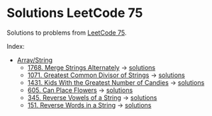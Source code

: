 # Solutions LeetCode 75

Solutions to problems from [LeetCode 75](https://leetcode.com/studyplan/leetcode-75/).

Index:
* [Array/String](p_01_array_string)
  * [1768. Merge Strings Alternately](https://leetcode.com/problems/merge-strings-alternately) &rarr; [solutions](p_01_array_string/m_01_merge_strings_alternately.py)
  * [1071. Greatest Common Divisor of Strings](https://leetcode.com/problems/greatest-common-divisor-of-strings) &rarr; [solutions](p_01_array_string/m_02_greatest_common_divisor_of_strings.py)
  * [1431. Kids With the Greatest Number of Candies](https://leetcode.com/problems/kids-with-the-greatest-number-of-candies) &rarr; [solutions](p_01_array_string/m_03_kids_with_the_greatest_number_of_candies.py)
  * [605. Can Place Flowers](https://leetcode.com/problems/can-place-flowers) &rarr; [solutions](p_01_array_string/m_04_can_place_flowers.py)
  * [345. Reverse Vowels of a String](https://leetcode.com/problems/reverse-vowels-of-a-string) &rarr; [solutions](p_01_array_string/m_05_reverse_vowels_of_a_string.py)
  * [151. Reverse Words in a String](https://leetcode.com/problems/reverse-words-in-a-string) &rarr; [solutions](p_01_array_string/m_06_reverse_words_in_a_string.py)
